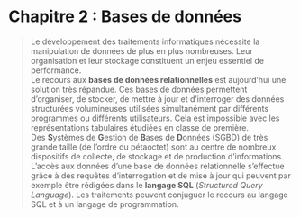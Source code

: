 # Chapitre 2 : Bases de données
>Le développement des traitements informatiques nécessite la manipulation de données de plus en plus nombreuses. Leur organisation et leur stockage constituent un enjeu essentiel de performance.  
>Le recours aux **bases de données relationnelles** est aujourd’hui une solution très répandue. Ces bases de données permettent d’organiser, de stocker, de mettre à jour et d’interroger des données structurées volumineuses utilisées simultanément par différents programmes ou différents utilisateurs. Cela est impossible avec les représentations tabulaires étudiées en classe de première.  
>Des **S**ystèmes de **G**estion de **B**ases de **D**onnées (SGBD) de très grande taille (de l’ordre du pétaoctet) sont au centre de nombreux dispositifs de collecte, de stockage et de production d’informations.  
>L’accès aux données d’une base de données relationnelle s’effectue grâce à des requêtes d’interrogation et de mise à jour qui peuvent par exemple être rédigées dans le **langage SQL** (_Structured Query Language_). Les traitements peuvent conjuguer le recours au langage SQL et à un langage de programmation.  


<!--

<details>
  <summary>
    
  ### Système de Gestion de Bases de Données - Modèle relationnel
  </summary>

  >| Contenu | Capacités attendues |
  >| :-- | :-- |
  >| Système de gestion de bases de données relationnelles | - Identifier les services rendus par un système de gestion de bases de données relationnelles : persistance des données, gestion des accès concurrents, efficacité de traitement des requêtes, sécurisation des accès | 
  >| Modèle relationnel : relation, attribut, domaine, clef primaire, clef étrangère, schéma relationnel | - Identifier les concepts définissant le modèle relationnel | 
  >| Base de données relationnelle | - Savoir distinguer la structure d’une base de données de son contenu. <br> - Repérer des anomalies dans le schéma d’une base de données | 
</details>

- **Cours / TP** : [SGBD - Modèle relationnel](https://notebook.basthon.fr/?kernel=sql&from=https://raw.githubusercontent.com/abrugiere/tnsi/main/2.1_sgbd_relationnel.ipynb) 



<details>
  <summary>
    
  ### Le langage SQL
  </summary>

  >| Contenu | Capacités attendues |
  >| :-- | :-- |
  >| Langage SQL : requêtes d’interrogation et de mise à jour d’une base de données | - Identifier les composants d’une requête <br>- Construire des requêtes d’interrogation à l’aide des clauses du langage SQL : SELECT, FROM, WHERE, JOIN <br>- Construire des requêtes d’insertion et de mise à jour à l’aide de : UPDATE, INSERT, DELETE | 
</details>

- **Cours** : [Le langage SQL](https://notebook.basthon.fr/?kernel=sql&from=https://raw.githubusercontent.com/abrugiere/tnsi/main/2.2_sql.ipynb)  

- **TP** : [Requêtes SQL (Films CNAM)](https://notebook.basthon.fr/?kernel=sql&from=https://raw.githubusercontent.com/abrugiere/tnsi/main/2.3_tp_sql.ipynb&module=https://raw.githubusercontent.com/abrugiere/tnsi/main/2.3_FilmCnam.db) + [2.3_FilmCnam.db](https://raw.githubusercontent.com/abrugiere/tnsi/main/2.3_FilmCnam.db) 

- **Exercice tye BAC** : [Spécialité NSI 2023 - Liban j2 - Exercice 1](https://raw.githubusercontent.com/abrugiere/tnsi/main/2.4_23-NSIJ2LI1-ex1.pdf)

- **Exercice tye BAC** : [Spécialité NSI 2023 - Métropole j1 - Exercice 1](https://raw.githubusercontent.com/abrugiere/tnsi/main/2.5_23-NSIJ1ME1-ex1.pdf)

- **TP** : [Requêtes SQL (Ligue 1 2015-2016)](https://notebook.basthon.fr/?kernel=sql&from=https://raw.githubusercontent.com/abrugiere/tnsi/main/2.6_tp_sql.ipynb&module=https://raw.githubusercontent.com/abrugiere/tnsi/main/2.6_soccer.db) + [2.6_soccer.db](https://raw.githubusercontent.com/abrugiere/tnsi/main/2.6_soccer.db) 


-->
